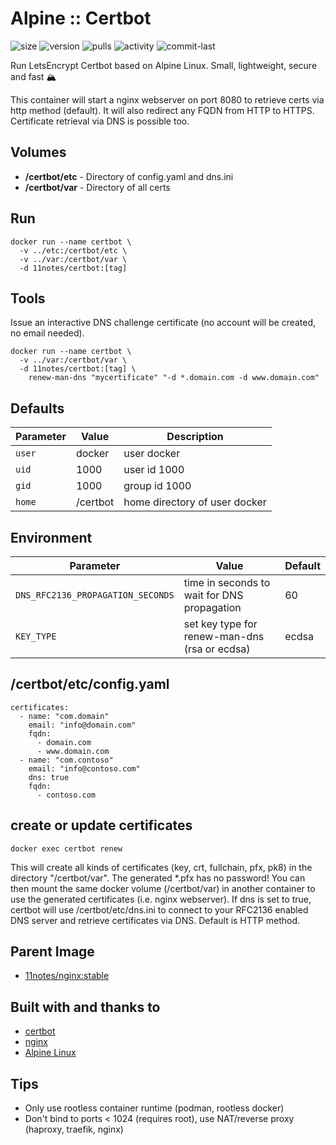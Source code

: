 # Alpine :: Certbot
![size](https://img.shields.io/docker/image-size/11notes/certbot/2.6.0?color=0eb305) ![version](https://img.shields.io/docker/v/11notes/certbot?color=eb7a09) ![pulls](https://img.shields.io/docker/pulls/11notes/certbot?color=2b75d6) ![activity](https://img.shields.io/github/commit-activity/m/11notes/docker-certbot?color=c91cb8) ![commit-last](https://img.shields.io/github/last-commit/11notes/docker-certbot?color=c91cb8)

Run LetsEncrypt Certbot based on Alpine Linux. Small, lightweight, secure and fast 🏔️

This container will start a nginx webserver on port 8080 to retrieve certs via http method (default). It will also redirect any FQDN from HTTP to HTTPS. Certificate retrieval via DNS is possible too.

## Volumes
* **/certbot/etc** - Directory of config.yaml and dns.ini
* **/certbot/var** - Directory of all certs

## Run
```shell
docker run --name certbot \
  -v ../etc:/certbot/etc \
  -v ../var:/certbot/var \
  -d 11notes/certbot:[tag]
```

## Tools
Issue an interactive DNS challenge certificate (no account will be created, no email needed).
```shell
docker run --name certbot \
  -v ../var:/certbot/var \
  -d 11notes/certbot:[tag] \
    renew-man-dns "mycertificate" "-d *.domain.com -d www.domain.com"
```

## Defaults
| Parameter | Value | Description |
| --- | --- | --- |
| `user` | docker | user docker |
| `uid` | 1000 | user id 1000 |
| `gid` | 1000 | group id 1000 |
| `home` | /certbot | home directory of user docker |

## Environment
| Parameter | Value | Default |
| --- | --- | --- |
| `DNS_RFC2136_PROPAGATION_SECONDS` | time in seconds to wait for DNS propagation | 60 |
| `KEY_TYPE` | set key type for renew-man-dns (rsa or ecdsa) | ecdsa |

## /certbot/etc/config.yaml
```shell
certificates:
  - name: "com.domain"
    email: "info@domain.com"
    fqdn:
      - domain.com
      - www.domain.com
  - name: "com.contoso"
    email: "info@contoso.com"
    dns: true
    fqdn:
      - contoso.com
```

## create or update certificates
```shell
docker exec certbot renew
```

This will create all kinds of certificates (key, crt, fullchain, pfx, pk8) in the directory "/certbot/var". The generated *.pfx has no password! You can then mount the same docker volume (/certbot/var) in another container to use the generated certificates (i.e. nginx webserver). If dns is set to true, certbot will use /certbot/etc/dns.ini to connect to your RFC2136 enabled DNS server and retrieve certificates via DNS. Default is HTTP method.

## Parent Image
* [11notes/nginx:stable](https://github.com/11notes/docker-nginx)

## Built with and thanks to
* [certbot](https://certbot.eff.org)
* [nginx](https://nginx.org)
* [Alpine Linux](https://alpinelinux.org)

## Tips
* Only use rootless container runtime (podman, rootless docker)
* Don't bind to ports < 1024 (requires root), use NAT/reverse proxy (haproxy, traefik, nginx)